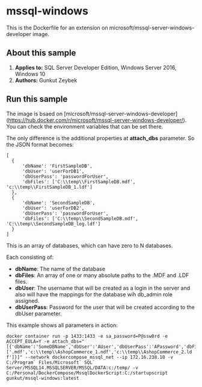 # mssql-windows
This is the Dockerfile for an extension on microsoft/mssql-server-windows-developer image.


## About this sample

1. **Applies to:** SQL Server Developer Edition, Windows Server 2016, Windows 10
5. **Authors:** Gunkut Zeybek

<a name=run-this-sample></a>

## Run this sample

The image is bsaed on [microsoft/mssql-server-windows-developer] (https://hub.docker.com/r/microsoft/mssql-server-windows-developer/). You can check the environment variables that can be set there. </br>

The only difference is the additional properties at **attach_dbs** parameter.
So the JSON format becomes:

  ```
  [
	{
		'dbName': 'FirstSampleDB',
        'dbUser': 'userForDB1',
        'dbUserPass': 'passwordForUser',
		'dbFiles': ['C:\\temp\\FirstSampleDB.mdf', 'c:\\temp\\FirstSampleDB_1.ldf']
	},
	{
		'dbName': 'SecondSampleDB',
        'dbUser': 'userForDB2',
        'dbUserPass': 'passwordForUser',
		'dbFiles': ['C:\\temp\\SecondSampleDB.mdf', 'C:\\temp\\SecondSampleDB_log.ldf']
	}
  ]
  ```

  This is an array of databases, which can have zero to N databases.

  Each consisting of:
  - **dbName**: The name of the database
  - **dbFiles**: An array of one or many absolute paths to the .MDF and .LDF files.
  - **dbUser**: The username that will be created as a login in the server and also will have the mappings for the database wih db_admin role assigned. 
  - **dbUserPass**: Password for the user that will be created according to the dbUser parameter.

This example shows all parameters in action:
```
docker container run -p 1433:1433 -e sa_password=P@ssw0rd -e ACCEPT_EULA=Y -e attach_dbs="[{'dbName':'SomeDBName','dbUser':'AUser','dbUserPass':'APassword','dbFiles':['.mdf','c:\\temp\\AshopCommerce_1.ndf','c:\\temp\\AshopCommerce_2.ld
f']}]" --network dockercompose_mssql_net --ip 172.16.238.10 -v C:/Program` Files/Microsoft` SQL` Server/MSSQL14.MSSQLSERVER/MSSQL/DATA:c:/temp/ -v C:/Personal/DockerCompose/MssqlDockerScript:C:/startupscript gunkut/mssql-windows:latest
```